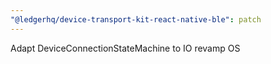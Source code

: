 ```yaml
---
"@ledgerhq/device-transport-kit-react-native-ble": patch
---
```


Adapt DeviceConnectionStateMachine to IO revamp OS
